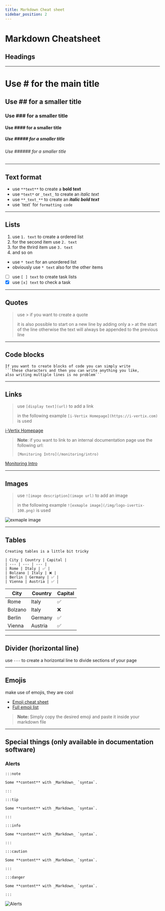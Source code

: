 ```yaml
---
title: Markdown Cheat sheet
sidebar_position: 2
---
```


# Markdown Cheatsheet

## Headings

---

# Use # for the main title

## Use ## for a smaller title

### Use ### for a smaller title

#### Use #### for a smaller title

##### Use ##### for a smaller title

###### Use ###### for a smaller title

---

## Text format

- use `**text**` to create a **bold text**
- use `*text*` or `_text_` to create an _italic text_
- use `**_text_**` to create an **_italic bold text_**
- use \`text\` for `formatting code`

---

## Lists

1. use `1. text` to create a ordered list
2. for the second item use `2. text`
3. for the thrird item use `3. text`
4. and so on

* use `* text` for an unordered list
* obviously use `* text` also for the other items

- [ ] use `[ ] text` to create task lists
- [x] use `[x] text` to check a task

---

## Quotes

> use > if you want to create a quote
>
> it is also possible to start on a new line by adding only a `>` at the start of the line
> otherwise the text will always be appended to the previous line

---

## Code blocks

```text
If you want to create blocks of code you can simply write 
```these characters and then you can write anything you like, 
also writing multiple lines is no problem```
```

---

## Links

> use `[display text](url)` to add a link
>
> in the following example `[i-Vertix Homepage](https://i-vertix.com)` is used

[i-Vertix Homepage](https://i-vertix.com)

> **Note**: if you want to link to an internal documentation page use the following url:
>
> `[Monitoring Intro](/monitoring/intro)`

[Monitoring Intro](/monitoring/intro)

---

## Images

> use `![image description](image url)` to add an image
>
> in the following example `![exmaple image](/img/logo-ivertix-100.png)` is used

![exmaple image](https://i0.wp.com/i-vertix.com/wp-content/uploads/2022/01/cropped-logo_blu_100x100-1.png?fit=101%2C101&ssl=1)

---

## Tables

```text
Creating tables is a little bit tricky

| City | Country | Capital |
| --- | --- | --- |
| Rome | Italy | ✅ |
| Bolzano | Italy | ❌ |
| Berlin | Germany | ✅ |
| Vienna | Austria | ✅ |
```

| City | Country | Capital |
| --- | --- | -- |
| Rome | Italy | ✅ |
| Bolzano | Italy | ❌ |
| Berlin | Germany | ✅ |
| Vienna | Austria | ✅ |

---

## Divider (horizontal line)

use `---` to create a horizontal line to divide sections of your page

---

## Emojis

make use of emojis, they are cool

- [Emoji cheat sheet](https://github.com/ikatyang/emoji-cheat-sheet)
- [Full emoji list](https://unicode.org/emoji/charts/full-emoji-list.html)

> **Note:** Simply copy the desired emoji and paste it inside your markdown file

---

## Special things (only available in documentation software)

### Alerts

```text
:::note

Some **content** with _Markdown_ `syntax`.

:::

:::tip

Some **content** with _Markdown_ `syntax`.

:::

:::info

Some **content** with _Markdown_ `syntax`.

:::

:::caution

Some **content** with _Markdown_ `syntax`.

:::

:::danger

Some **content** with _Markdown_ `syntax`.

:::
```

![Alerts](https://i.imgur.com/Gbl6dBH.png)
